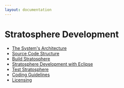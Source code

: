 ```yaml
---
layout: documentation
---
```

Stratosphere Development
========================

-   [The System's
    Architecture](systemarchitecture.html "wiki:systemarchitecture")
-   [Source Code
    Structure](sourcecodestructure.html "wiki:sourcecodestructure")
-   [Build
    Stratosphere](buildthesystem.html "wiki:buildthesystem")
-   [Stratosphere Development with
    Eclipse](eclipseimport.html "wiki:eclipseimport")
-   [Test
    Stratosphere](testthesystem.html "wiki:testthesystem")
-   [Coding
    Guidelines](codingguidelines.html "wiki:codingguidelines")
-   [Licensing](licensing.html "wiki:licensing")


